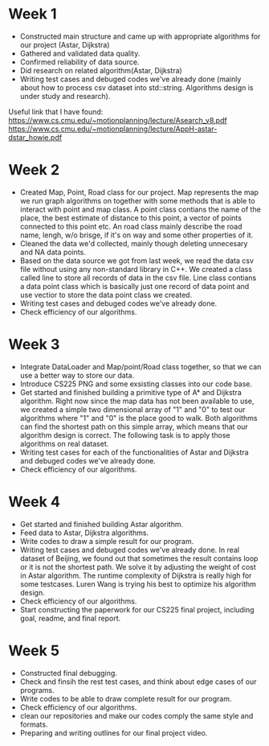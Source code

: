 # Week 1

- Constructed main structure and came up with appropriate algorithms for our project (Astar, Dijkstra)
- Gathered and validated data quality.
- Confirmed reliability of data source.
- Did research on related algorithm(Astar, Dijkstra) 
- Writing test cases and debuged codes we've already done (mainly about how to process csv dataset into std::string. Algorithms design is under study and research).

Useful link that I have found:
https://www.cs.cmu.edu/~motionplanning/lecture/Asearch_v8.pdf
https://www.cs.cmu.edu/~motionplanning/lecture/AppH-astar-dstar_howie.pdf


# Week 2
- Created Map, Point, Road class for our project. Map represents the map we run graph algorithms on together with some methods that is able to interact with point and map class. A point class contians the name of the place, the best estimate of distance to this point, a vector of points connected to this point etc. An road class mainly describe the road name, lengh, w/o brisge, if it's on way and some other properties of it.
- Cleaned the data we'd collected, mainly though deleting unnecesary and NA data points.
- Based on the data source we got from last week, we read the data csv file without using any non-standard library in C++. We created a class called line to store all records of data in the csv file. Line class contians a data point class which is basically just one record of data point and use vectior to store the data point class we created.
- Writing test cases and debuged codes we've already done.
- Check efficiency of our algorithms.

# Week 3
- Integrate DataLoader and Map/point/Road class together, so that we can use a better way to store our data.
- Introduce CS225 PNG and some exsisting classes into our code base.
- Get started and finished building a primitive type of A* and Dijkstra algorithm. Right now since the map data has not been available to use, we created a simple two dimensional array of "1" and "0" to test our algorithms where "1" and "0" is the place good to walk. Both algorithms can find the shortest path on this simple array, which means that our algorithm design is correct. The following task is to apply those algorithms on real dataset. 
- Writing test cases for each of the functionalities of Astar and Dijkstra and debuged codes we've already done.
- Check efficiency of our algorithms.

# Week 4
- Get started and finished building Astar algorithm.
- Feed data to Astar, Dijkstra algorithms.
- Write codes to draw a simple result for our program.
- Writing test cases and debuged codes we've already done. In real dataset of Beijing, we found out that sometimes the result contains loop or it is not the shortest path. We solve it by adjusting the weight of cost in Astar algorithm. The runtime complexity of Dijkstra is really high for some testcases. Luren Wang is trying his best to optimize his algorithm design. 
- Check efficiency of our algorithms.
- Start constructing the paperwork for our CS225 final project, including goal, readme, and final report. 


# Week 5
- Constructed final debugging.
- Check and finsih the rest test cases, and think about edge cases of our programs.
- Write codes to be able to draw complete result for our program.
- Check efficiency of our algorithms.
- clean our repositories and make our codes comply the same style and formats.
- Preparing and writing outlines for our final project video.
